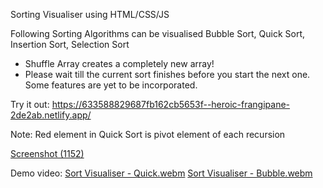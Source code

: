 Sorting Visualiser using HTML/CSS/JS

Following Sorting Algorithms can be visualised
Bubble Sort, Quick Sort, Insertion Sort, Selection Sort

- Shuffle Array creates a completely new array!
- Please wait till the current sort finishes before you start the next one. Some features are yet to be incorporated. 

Try it out: https://633588829687fb162cb5653f--heroic-frangipane-2de2ab.netlify.app/

Note: Red element in Quick Sort is pivot element of each recursion


[Screenshot (1152)](https://user-images.githubusercontent.com/26090486/193025178-63467c3b-d2ca-4135-9641-ac46633d4c7b.png)

Demo video:
[Sort Visualiser - Quick.webm](https://user-images.githubusercontent.com/26090486/193026047-ff3ef993-e448-44c3-983c-2b9ac01b9a26.webm)
[Sort Visualiser - Bubble.webm](https://user-images.githubusercontent.com/26090486/193026061-90f190c7-ecc1-4027-953b-4038d2bff6d2.webm)
